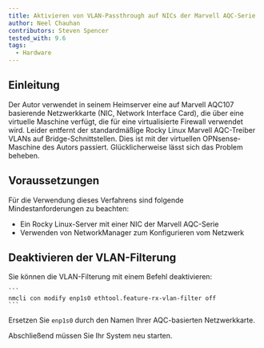 ```yaml
---
title: Aktivieren von VLAN-Passthrough auf NICs der Marvell AQC-Serie
author: Neel Chauhan
contributors: Steven Spencer
tested_with: 9.6
tags:
  - Hardware
---
```


## Einleitung

Der Autor verwendet in seinem Heimserver eine auf Marvell AQC107 basierende Netzwerkkarte (NIC, Network Interface Card), die über eine virtuelle Maschine verfügt, die für eine virtualisierte Firewall verwendet wird. Leider entfernt der standardmäßige Rocky Linux Marvell AQC-Treiber VLANs auf Bridge-Schnittstellen. Dies ist mit der virtuellen OPNsense-Maschine des Autors passiert. Glücklicherweise lässt sich das Problem beheben.

## Voraussetzungen

Für die Verwendung dieses Verfahrens sind folgende Mindestanforderungen zu beachten:

- Ein Rocky Linux-Server mit einer NIC der Marvell AQC-Serie
- Verwenden von NetworkManager zum Konfigurieren vom Netzwerk

## Deaktivieren der VLAN-Filterung

Sie können die VLAN-Filterung mit einem Befehl deaktivieren:

    ```
    nmcli con modify enp1s0 ethtool.feature-rx-vlan-filter off
    ```

Ersetzen Sie `enp1s0` durch den Namen Ihrer AQC-basierten Netzwerkkarte.

Abschließend müssen Sie Ihr System neu starten.
